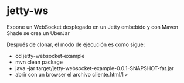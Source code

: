 # jetty-ws
Expone un WebSocket desplegado en un Jetty embebido y con Maven Shade se crea un UberJar

Después de clonar, el modo de ejecución es como sigue:<br/>
<ul>
  <li>cd jetty-websocket-example</li>
  <li>mvn clean package</li>
  <li>java -jar target/jetty-websocket-example-0.0.1-SNAPSHOT-fat.jar</li>
  <li>abrir con un browser el archivo cliente.html/li>
</ul>
